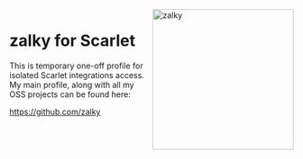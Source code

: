<img src="https://i.imgur.com/GH71uSi.png" title="zalky" align="right" width="250"/>

# zalky for Scarlet

This is temporary one-off profile for isolated Scarlet integrations access. My main profile, along with all my OSS projects can be found here: 

https://github.com/zalky
